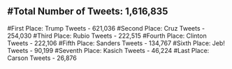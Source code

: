 #Total Number of Tweets: 1,616,835 
---
#First Place: Trump Tweets - 621,036
#Second Place: Cruz Tweets - 254,030
#Third Place: Rubio Tweets - 222,515
#Fourth Place: Clinton Tweets - 222,106
#Fifth Place: Sanders Tweets - 134,767
#Sixth Place: Jeb! Tweets - 90,199
#Seventh Place: Kasich Tweets - 46,224
#Last Place: Carson Tweets - 26,876
